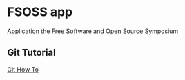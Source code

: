 FSOSS app
========

Application the Free Software and Open Source Symposium

<h2>Git Tutorial</h2>
<a href="http://www.githowto.com" target="_blank">Git How To</a>
